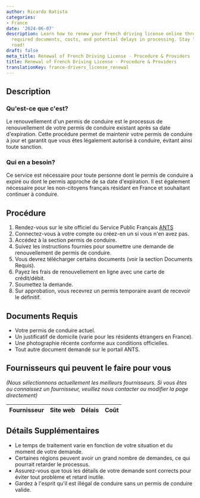 ```yaml
---
author: Ricardo Batista
categories:
- France
date: '2024-06-07'
description: Learn how to renew your French driving license online through ANTS. Find
  required documents, costs, and potential delays in processing. Stay legal on the
  road!
draft: false
meta_title: Renewal of French Driving License - Procedure & Providers
title: Renewal of French Driving License - Procedure & Providers
translationKey: france-drivers_license_renewal
---
```


## Description
### Qu'est-ce que c'est?
Le renouvellement d'un permis de conduire est le processus de renouvellement de votre permis de conduire existant après sa date d'expiration. Cette procédure permet de maintenir votre permis de conduire à jour et garantit que vous êtes légalement autorisé à conduire, évitant ainsi toute sanction.

### Qui en a besoin?
Ce service est nécessaire pour toute personne dont le permis de conduire a expiré ou dont le permis approche de sa date d'expiration. Il est également nécessaire pour les non-citoyens français résidant en France et souhaitant continuer à conduire.

## Procédure
1. Rendez-vous sur le site officiel du Service Public Français [ANTS](https://ants.gouv.fr/)
2. Connectez-vous à votre compte ou créez-en un si vous n'en avez pas.
3. Accédez à la section permis de conduire.
4. Suivez les instructions fournies pour soumettre une demande de renouvellement de permis de conduire.
5. Vous devrez télécharger certains documents (voir la section Documents Requis).
6. Payez les frais de renouvellement en ligne avec une carte de crédit/débit.
7. Soumettez la demande.
8. Sur approbation, vous recevrez un permis temporaire avant de recevoir le définitif.

## Documents Requis
- Votre permis de conduire actuel.
- Un justificatif de domicile (varie pour les résidents étrangers en France).
- Une photographie récente conforme aux conditions officielles.
- Tout autre document demandé sur le portail ANTS.

## Fournisseurs qui peuvent le faire pour vous

_(Nous sélectionnons actuellement les meilleurs fournisseurs. Si vous êtes ou connaissez un fournisseur, veuillez nous contacter ou modifier la page directement)_

| Fournisseur     |     Site web    |     Délais       |       Coût       |
| --------------- | --------------- |  :-------------: | :-------------: |

## Détails Supplémentaires
- Le temps de traitement varie en fonction de votre situation et du moment de votre demande.
- Certaines régions peuvent avoir un grand nombre de demandes, ce qui pourrait retarder le processus.
- Assurez-vous que tous les détails de votre demande sont corrects pour éviter tout problème et retard inutile.
- Gardez à l'esprit qu'il est illégal de conduire sans un permis de conduire valide.